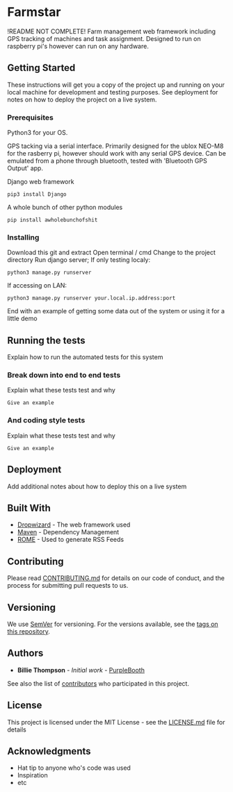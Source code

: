 # Farmstar
!README NOT COMPLETE!
Farm management web framework including GPS tracking of machines and task assignment. Designed to run on raspberry pi's however can run on any hardware.

## Getting Started

These instructions will get you a copy of the project up and running on your local machine for development and testing purposes. See deployment for notes on how to deploy the project on a live system.

### Prerequisites

Python3 for your OS.

GPS tacking via a serial interface.
	Primarily designed for the ublox NEO-M8 for the rasberry pi, however should work with any serial GPS device.
	Can be emulated from a phone through bluetooth, tested with 'Bluetooth GPS Output' app.

Django web framework
```
pip3 install Django
```
A whole bunch of other python modules
```
pip install awholebunchofshit
```

### Installing

Download this git and extract
Open terminal / cmd
Change to the project directory
Run django server;
If only testing localy:
```
python3 manage.py runserver 
```

If accessing on LAN:
```
python3 manage.py runserver your.local.ip.address:port
```

End with an example of getting some data out of the system or using it for a little demo

## Running the tests

Explain how to run the automated tests for this system

### Break down into end to end tests

Explain what these tests test and why

```
Give an example
```

### And coding style tests

Explain what these tests test and why

```
Give an example
```

## Deployment

Add additional notes about how to deploy this on a live system

## Built With

* [Dropwizard](http://www.dropwizard.io/1.0.2/docs/) - The web framework used
* [Maven](https://maven.apache.org/) - Dependency Management
* [ROME](https://rometools.github.io/rome/) - Used to generate RSS Feeds

## Contributing

Please read [CONTRIBUTING.md](https://gist.github.com/PurpleBooth/b24679402957c63ec426) for details on our code of conduct, and the process for submitting pull requests to us.

## Versioning

We use [SemVer](http://semver.org/) for versioning. For the versions available, see the [tags on this repository](https://github.com/your/project/tags). 

## Authors

* **Billie Thompson** - *Initial work* - [PurpleBooth](https://github.com/PurpleBooth)

See also the list of [contributors](https://github.com/your/project/contributors) who participated in this project.

## License

This project is licensed under the MIT License - see the [LICENSE.md](LICENSE.md) file for details

## Acknowledgments

* Hat tip to anyone who's code was used
* Inspiration
* etc


